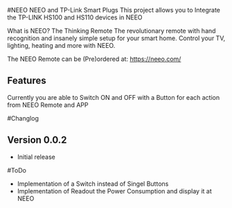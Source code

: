 #NEEO
NEEO and TP-Link Smart Plugs
This project allows you to Integrate the TP-LINK HS100 and HS110 devices in NEEO

What is NEEO?
The Thinking Remote
The revolutionary remote with hand recognition and insanely simple setup for your smart home. Control your TV, lighting, heating and more with NEEO.

The NEEO Remote can be (Pre)ordered at: https://neeo.com/

## Features
Currently you are able to Switch ON and OFF with a Button for each action from NEEO Remote and APP

#Changlog

## Version 0.0.2
- Initial release

#ToDo
- Implementation of a Switch instead of Singel Buttons
- Implementation of Readout the Power Consumption and display it at NEEO